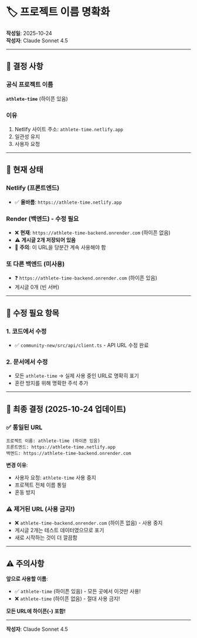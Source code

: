 # 🏷️ 프로젝트 이름 명확화

**작성일**: 2025-10-24  
**작성자**: Claude Sonnet 4.5

---

## 🎯 결정 사항

### 공식 프로젝트 이름
**`athlete-time`** (하이픈 있음)

### 이유
1. Netlify 사이트 주소: `athlete-time.netlify.app`
2. 일관성 유지
3. 사용자 요청

---

## 🔧 현재 상태

### Netlify (프론트엔드)
- ✅ **올바름**: `https://athlete-time.netlify.app`

### Render (백엔드) - 수정 필요
- ❌ **현재**: `https://athlete-time-backend.onrender.com` (하이픈 없음)
- ⚠️ **게시글 2개 저장되어 있음**
- 📝 **주의**: 이 URL을 당분간 계속 사용해야 함

### 또 다른 백엔드 (미사용)
- ❓ `https://athlete-time-backend.onrender.com` (하이픈 있음)
- 게시글 0개 (빈 서버)

---

## 📝 수정 필요 항목

### 1. 코드에서 수정
- ✅ `community-new/src/api/client.ts` - API URL 수정 완료

### 2. 문서에서 수정
- 모든 `athlete-time` → 실제 사용 중인 URL로 명확히 표기
- 혼란 방지를 위해 명확한 주석 추가

---

## 🎯 최종 결정 (2025-10-24 업데이트)

### ✅ 통일된 URL
```
프로젝트 이름: athlete-time (하이픈 있음)
프론트엔드: https://athlete-time.netlify.app
백엔드: https://athlete-time-backend.onrender.com
```

**변경 이유**:
- 사용자 요청: `athlete-time` 사용 중지
- 프로젝트 전체 이름 통일
- 혼동 방지

### ⚠️ 제거된 URL (사용 금지!)
- ❌ `athlete-time-backend.onrender.com` (하이픈 없음) - 사용 중지
- 게시글 2개는 테스트 데이터였으므로 포기
- 새로 시작하는 것이 더 깔끔함

---

## ⚠️ 주의사항

**앞으로 사용할 이름**:
- ✅ `athlete-time` (하이픈 있음) - 모든 곳에서 이것만 사용!
- ❌ `athlete-time` (하이픈 없음) - 절대 사용 금지!

**모든 URL에 하이픈(-) 포함!**

---

**작성자**: Claude Sonnet 4.5
